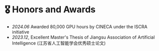 # 🎖 Honors and Awards
- *2024.06* Awarded 80,000 GPU hours by CINECA under the ISCRA initiative
- *2023.12*, Excellent Master's Thesis of Jiangsu Association of Artificial Intelligence (江苏省人工智能学会优秀硕士论文)